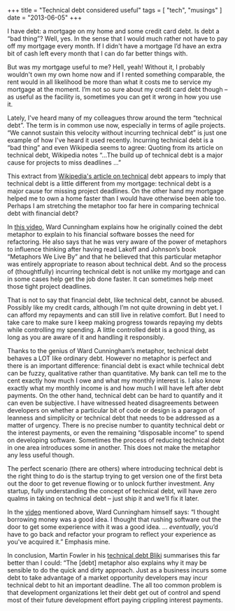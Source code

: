 +++
title = "Technical debt considered useful"
tags = [
    "tech",
    "musings"
]
date = "2013-06-05"
+++

I have debt: a mortgage on my home and some credit card debt. Is debt a “bad thing”? Well, yes. In the sense that I would much rather not have to pay off my mortgage every month. If I didn't have a mortgage I’d have an extra bit of cash left every month that I can do far better things with.

But was my mortgage useful to me? Hell, yeah! Without it, I probably wouldn't own my own home now and if I rented something comparable, the rent would in all likelihood be more than what it costs me to service my mortgage at the moment. I’m not so sure about my credit card debt though – as useful as the facility is, sometimes you can get it wrong in how you use it.

Lately, I've heard many of my colleagues throw around the term “technical debt”. The term is in common use now, especially in terms of agile projects. “We cannot sustain this velocity without incurring technical debt” is just one example of how I've heard it used recently. Incurring technical debt is a “bad thing” and even Wikipedia seems to agree: Quoting from its article on technical debt, Wikipedia notes “…The build up of technical debt is a major cause for projects to miss deadlines …”

This extract from [Wikipedia's article on technical](http://en.wikipedia.org/wiki/Technical_debt) debt appears to imply that technical debt is a little different from my mortgage: technical debt is a major cause for missing project deadlines. On the other hand my mortgage helped me to own a home faster than I would have otherwise been able too. Perhaps I am stretching the metaphor too far here in comparing technical debt with financial debt?

In [this video](http://www.youtube.com/watch?v=pqeJFYwnkjE), Ward Cunningham explains how he originally coined the debt metaphor to explain to his financial software bosses the need for refactoring. He also says that he was very aware of the power of metaphors to influence thinking after having read Lakoff and Johnson’s book “Metaphors We Live By” and that he believed that this particular metaphor was entirely appropriate to reason about technical debt. And so the process of (thoughtfully) incurring technical debt is not unlike my mortgage and can in some cases help get the job done faster. It can sometimes help meet those tight project deadlines.

That is not to say that financial debt, like technical debt, cannot be abused. Possibly like my credit cards, although I’m not quite drowning in debt yet. I can afford my repayments and can still live in relative comfort. But I need to take care to make sure I keep making progress towards repaying my debts while controlling my spending. A little controlled debt is a good thing, as long as you are aware of it and handling it responsibly.

Thanks to the genius of Ward Cunningham’s metaphor, technical debt behaves a LOT like ordinary debt. However no metaphor is perfect and there is an important difference: financial debt is exact while technical debt can be fuzzy, qualitative rather than quantitative. My bank can tell me to the cent exactly how much I owe and what my monthly interest is. I also know exactly what my monthly income is and how much I will have left after debt payments. On the other hand, technical debt can be hard to quantify and it can even be subjective. I have witnessed heated disagreements between developers on whether a particular bit of code or design is a paragon of leanness and simplicity or technical debt that needs to be addressed as a matter of urgency. There is no precise number to quantity technical debt or the interest payments, or even the remaining “disposable income” to spend on developing software. Sometimes the process of reducing technical debt in one area introduces some in another. This does not make the metaphor any less useful though.

The perfect scenario (there are others) where introducing technical debt is the right thing to do is the startup trying to get version one of the first beta out the door to get revenue flowing or to unlock further investment. Any startup, fully understanding the concept of technical debt, will have zero qualms in taking on technical debt – just ship it and we’ll fix it later.

In the [video](http://www.youtube.com/watch?v=pqeJFYwnkjE) mentioned above, Ward Cunningham himself says: “I thought borrowing money was a good idea. I thought that rushing software out the door to get some experience with it was a good idea. ... *eventually*, you’d have to go back and refactor your program to reflect your experience as you've acquired it.” Emphasis mine.

In conclusion, Martin Fowler in his [technical debt Bliki](https://martinfowler.com/bliki/TechnicalDebt.html) summarises this far better than I could: “The [debt] metaphor also explains why it may be sensible to do the quick and dirty approach. Just as a business incurs some debt to take advantage of a market opportunity developers may incur technical debt to hit an important deadline. The all too common problem is that development organizations let their debt get out of control and spend most of their future development effort paying crippling interest payments.
